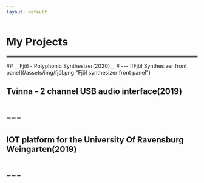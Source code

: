 ```yaml
---
layout: default
---
```

# __My Projects__
<hr style="border:2px solid gray"> </hr>
## __Fjöl - Polyphonic Synthesizer(2020)__
# ---
![Fjöl Synthesizer front panel](/assets/img/fjöl.png "Fjöl synthesizer front panel")

## __Tvinna - 2 channel USB audio interface(2019)__
# ---


## __IOT platform for the University Of Ravensburg Weingarten(2019)__
# ---
